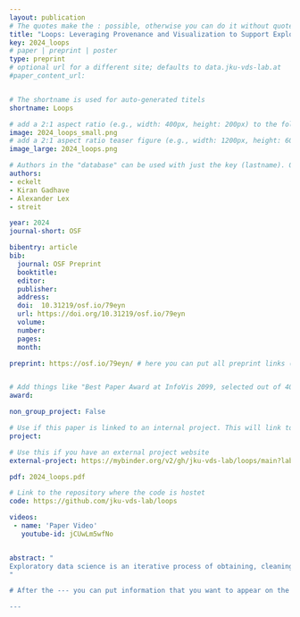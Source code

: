 ```yaml
---
layout: publication
# The quotes make the : possible, otherwise you can do it without quotes
title: "Loops: Leveraging Provenance and Visualization to Support Exploratory Data Analysis in Notebooks"
key: 2024_loops
# paper | preprint | poster
type: preprint
# optional url for a different site; defaults to data.jku-vds-lab.at
#paper_content_url: 


# The shortname is used for auto-generated titels
shortname: Loops

# add a 2:1 aspect ratio (e.g., width: 400px, height: 200px) to the folder /assets/images/papers/
image: 2024_loops_small.png
# add a 2:1 aspect ratio teaser figure (e.g., width: 1200px, height: 600px) to the folder /assets/images/papers/
image_large: 2024_loops.png

# Authors in the "database" can be used with just the key (lastname). Others can be written properly.
authors:
- eckelt
- Kiran Gadhave
- Alexander Lex
- streit

year: 2024
journal-short: OSF

bibentry: article
bib:
  journal: OSF Preprint
  booktitle: 
  editor: 
  publisher: 
  address: 
  doi:  10.31219/osf.io/79eyn 
  url: https://doi.org/10.31219/osf.io/79eyn  
  volume: 
  number: 
  pages: 
  month:

preprint: https://osf.io/79eyn/ # here you can put all preprint links (arxiv.org, osf.io,...)


# Add things like "Best Paper Award at InfoVis 2099, selected out of 4000 submissions"
award:

non_group_project: False

# Use if this paper is linked to an internal project. This will link to the project site
project: 

# Use this if you have an external project website
external-project: https://mybinder.org/v2/gh/jku-vds-lab/loops/main?labpath=notebooks

pdf: 2024_loops.pdf

# Link to the repository where the code is hostet
code: https://github.com/jku-vds-lab/loops

videos:
 - name: 'Paper Video'
   youtube-id: jCUwLm5wfNo


abstract: "
Exploratory data science is an iterative process of obtaining, cleaning, profiling, analyzing, and interpreting data. This cyclical way of working creates challenges within the linear structure of computational notebooks, leading to issues with code quality, recall, and reproducibility. To remedy this, we present Loops, a set of visual support techniques for iterative and exploratory data analysis in computational notebooks. Loops leverages provenance information to visualize the impact of changes made within a notebook. In visualizations of the notebook provenance, we trace the evolution of the notebook over time and highlight differences between versions. Loops visualizes the provenance of code, markdown, tables, visualizations, and images and their respective differences. Analysts can explore these differences in detail in a separate view. Loops not only makes the analysis process transparent but also supports analysts in their data science work by showing the effects of changes and facilitating comparison of multiple versions. We demonstrate our approach's utility and potential impact in two use cases and feedback from notebook users from various backgrounds. This paper and all supplemental materials are available at <a href="https://osf.io/79eyn">OSF</a>.
"

# After the --- you can put information that you want to appear on the website using markdown formatting or HTML. A good example are acknowledgements, extra references, an erratum, etc.

---
```



